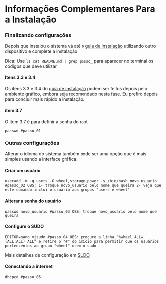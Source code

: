 # Informações Complementares Para a Instalação

### Finalizando configurações

Depois que instalou o sistema vá até o [guia de instalação](https://wiki.archlinux.org/title/Installation_guide_(Português)) utilizando outro dispositivo e complete a instalação

Dica:  Use `ls cat README.md | grep passo_` para aparecer no terminal os códigos que deve utilizar

#### Itens 3.3 e 3.4

Os itens 3.3 e 3.4 do [guia de instalação](https://wiki.archlinux.org/title/Installation_guide_(Português)) podem ser feitos depois pelo ambiente gráfico, embora seja recomendado nesta fase.
Eu prefiro depois para concluir mais rápido a instalação.

#### item 3.7

O item 3.7 é para definir a senha do root

 `passwd #passo_01`

 ### Outras configurações

 Alterar o idioma do sistema também pode ser uma opção que é mais simples usando a interface gráfica.

#### Criar um usuário

`useradd -m -g users -G wheel,storage,power -s /bin/bash novo_usuario #passo_02 OBS: 1- troque novo_usuario pelo nome que queira 2- veja que este comando inclui o usuário aos grupos "users e wheel"`

#### Alterar a senha do usuário

`passwd novo_usuario #passo_03 OBS: troque novo_usuario pelo nome que queira`

#### Configure o SUDO

`EDITOR=nano visudo #passo_04 OBS: procure a linha “%wheel ALL=(ALL:ALL) ALL” e retire o "#" do início para permitir que os usuários pertencentes ao grupo "wheel" usem o sudo`

Mais detalhes de configuração em [SUDO](https://wiki.archlinux.org/title/Sudo_(Português))

#### Conectando a internet

`dhcpcd #passo_05`
